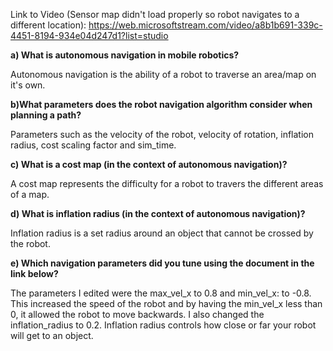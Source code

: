 Link to Video (Sensor map didn't load properly so robot navigates to a different location): https://web.microsoftstream.com/video/a8b1b691-339c-4451-8194-934e04d247d1?list=studio


**a) What is autonomous navigation in mobile robotics?**

Autonomous navigation is the ability of a robot to traverse an area/map on it's own. 

**b)What parameters does the robot navigation algorithm consider when planning a path?**

Parameters such as the velocity of the robot, velocity of rotation, inflation radius, cost scaling factor and sim_time. 

**c) What is a cost map (in the context of autonomous navigation)?**

A cost map represents the difficulty for a robot to travers the different areas of a map. 

**d) What is inflation radius (in the context of autonomous navigation)?**

Inflation radius is a set radius around an object that cannot be crossed by the robot. 

**e) Which navigation parameters did you tune using the document in the link below?**

The parameters I edited were the max_vel_x to 0.8 and min_vel_x: to -0.8. This increased the speed of the robot and by having the min_vel_x less than 0, it allowed the robot to move backwards. I also changed the inflation_radius to 0.2. Inflation radius controls how close or far your robot will get to an object. 

